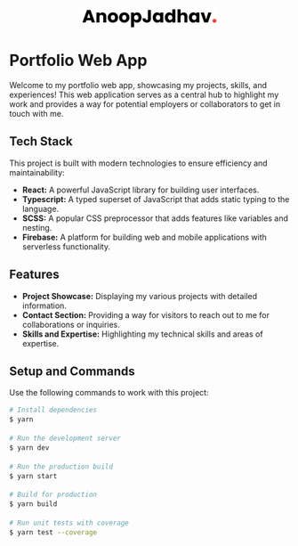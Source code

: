 <!-- Replace [YOUR_PORTFOLIO_LOGO_URL] with the URL of your portfolio logo -->
<div align="center">
  <img src="https://github.com/anoop-jadhav-ui/portfolio-aj-v1/blob/0f506b8c7811094e5ea8aaab8fb7ffb263585ce5/src/assets/readme/AnoopJadhav.png" alt="Portfolio Logo">
</div>

# Portfolio Web App

Welcome to my portfolio web app, showcasing my projects, skills, and experiences! This web application serves as a central hub to highlight my work and provides a way for potential employers or collaborators to get in touch with me.

## Tech Stack

This project is built with modern technologies to ensure efficiency and maintainability:

- **React:** A powerful JavaScript library for building user interfaces.
- **Typescript:** A typed superset of JavaScript that adds static typing to the language.
- **SCSS:** A popular CSS preprocessor that adds features like variables and nesting.
- **Firebase:** A platform for building web and mobile applications with serverless functionality.

## Features

- **Project Showcase:** Displaying my various projects with detailed information.
- **Contact Section:** Providing a way for visitors to reach out to me for collaborations or inquiries.
- **Skills and Expertise:** Highlighting my technical skills and areas of expertise.

## Setup and Commands

Use the following commands to work with this project:

```bash
# Install dependencies
$ yarn

# Run the development server
$ yarn dev

# Run the production build
$ yarn start

# Build for production
$ yarn build

# Run unit tests with coverage
$ yarn test --coverage
```
